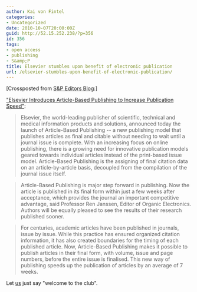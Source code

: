 ```yaml
---
author: Kai von Fintel
categories:
- Uncategorized
date: 2010-10-07T20:00:00Z
guid: http://52.15.252.238/?p=356
id: 356
tags:
- open access
- publishing
- S&amp;P
title: Elsevier stumbles upon benefit of electronic publication
url: /elsevier-stumbles-upon-benefit-of-electronic-publication/
---
```


[Crossposted from [S&P Editors Blog](http://semantics-online.org/sp/?p=67):]

["Elsevier Introduces Article-Based Publishing to Increase Publication Speed"](http://www.elsevier.com/wps/find/authored_newsitem.cws_home/companynews05_01704):

>Elsevier, the world-leading publisher of scientific, technical and medical information products and solutions, announced today the launch of Article-Based Publishing -- a new publishing model that publishes articles as final and citable without needing to wait until a journal issue is complete.  With an increasing focus on online publishing, there is a growing need for innovative publication models geared towards individual articles instead of the print-based issue model. Article-Based Publishing is the assigning of final citation data on an article-by-article basis, decoupled from the compilation of the journal issue itself.

>Article-Based Publishing is major step forward in publishing. Now the article is published in its final form within just a few weeks after acceptance, which provides the journal an important competitive advantage, said Professor Ren Janssen, Editor of Organic Electronics.  Authors will be equally pleased to see the results of their research published sooner.

>For centuries, academic articles have been published in journals, issue by issue. While this practice has ensured organized citation information, it has also created boundaries for the timing of each published article. Now, Article-Based Publishing makes it possible to publish articles in their final form, with volume, issue and page numbers, before the entire issue is finalised.  This new way of publishing speeds up the publication of articles by an average of 7 weeks.

Let [us](http://semprag.org) just say "welcome to the club". 

